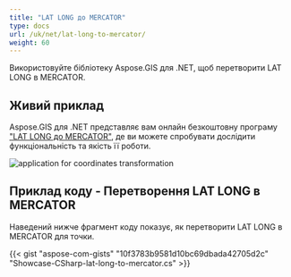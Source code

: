 ```yaml
---
title: "LAT LONG до MERCATOR"
type: docs
url: /uk/net/lat-long-to-mercator/
weight: 60
---
```


Використовуйте бібліотеку Aspose.GIS для .NET, щоб перетворити LAT LONG в MERCATOR.

## **Живий приклад**

Aspose.GIS для .NET представляє вам онлайн безкоштовну програму ["LAT LONG до MERCATOR"](https://products.aspose.app/gis/transformation/lat-long-to-mercator), де ви можете спробувати дослідити функціональність та якість її роботи.

![application for coordinates transformation](transform-coordinates.png)

## **Приклад коду - Перетворення LAT LONG в MERCATOR**

Наведений нижче фрагмент коду показує, як перетворити LAT LONG в MERCATOR для точки.

{{< gist "aspose-com-gists" "10f3783b9581d10bc69dbada42705d2c" "Showcase-CSharp-lat-long-to-mercator.cs" >}}
